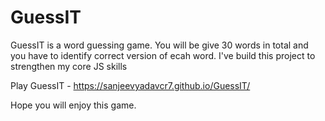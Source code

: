 # GuessIT

GuessIT is a word guessing game. You will be give 30 words in total and you have to identify correct version of ecah word. I've build this project to strengthen my core JS skills 

Play GuessIT - https://sanjeevyadavcr7.github.io/GuessIT/

Hope you will enjoy this game.
